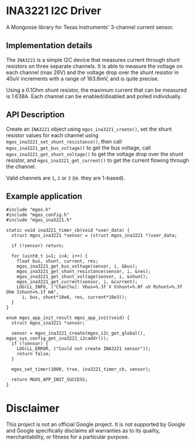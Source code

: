 # INA3221 I2C Driver

A Mongoose library for Texas Instruments' 3-channel current sensor.

## Implementation details

The `INA3221` is a simple I2C device that measures current through shunt
resistors on three separate channels. It is able to measure the voltage
on each channel (max 26V) and the voltage drop over the shunt resistor
in 40uV increments with a range of 163.8mV, and is quite precise.

Using a 0.1Ohm shunt resistor, the maximum current that can be measured
is 1.638A. Each channel can be enabled/disabled and polled individually.

## API Description

Create an `INA3221` object using `mgos_ina3221_create()`, set the shunt
resistor values for each channel using `mgos_ina3221_set_shunt_resistance()`,
then call `mgos_ina3221_get_bus_voltage()` to get the bus voltage,
call `mgos_ina3221_get_shunt_voltage()` to get the voltage drop over
the shunt resistor, and `mgos_ina3221_get_current()` to get the current
flowing through the channel.

Valid channels are `1`, `2` or `3` (ie. they are 1-based).

## Example application

```
#include "mgos.h"
#include "mgos_config.h"
#include "mgos_ina3221.h"

static void ina3221_timer_cb(void *user_data) {
  struct mgos_ina3221 *sensor = (struct mgos_ina3221 *)user_data;

  if (!sensor) return;

  for (uint8_t i=1; i<4; i++) {
    float bus, shunt, current, res;
    mgos_ina3221_get_bus_voltage(sensor, i, &bus);
    mgos_ina3221_get_shunt_resistance(sensor, i, &res);
    mgos_ina3221_get_shunt_voltage(sensor, i, &shunt);
    mgos_ina3221_get_current(sensor, i, &current);
    LOG(LL_INFO, ("Chan[%u]: Vbus=%.3f V Vshunt=%.0f uV Rshunt=%.3f Ohm Ishunt=%.1f mA",
      i, bus, shunt*10e6, res, current*10e3));
  }
}

enum mgos_app_init_result mgos_app_init(void) {
  struct mgos_ina3221 *sensor;

  sensor = mgos_ina3221_create(mgos_i2c_get_global(), mgos_sys_config_get_ina3221_i2caddr());
  if (!sensor) {
    LOG(LL_ERROR, ("Could not create INA3221 sensor"));
    return false;
  }

  mgos_set_timer(1000, true, ina3221_timer_cb, sensor);

  return MGOS_APP_INIT_SUCCESS;
}
```

# Disclaimer

This project is not an official Google project. It is not supported by Google
and Google specifically disclaims all warranties as to its quality,
merchantability, or fitness for a particular purpose.
